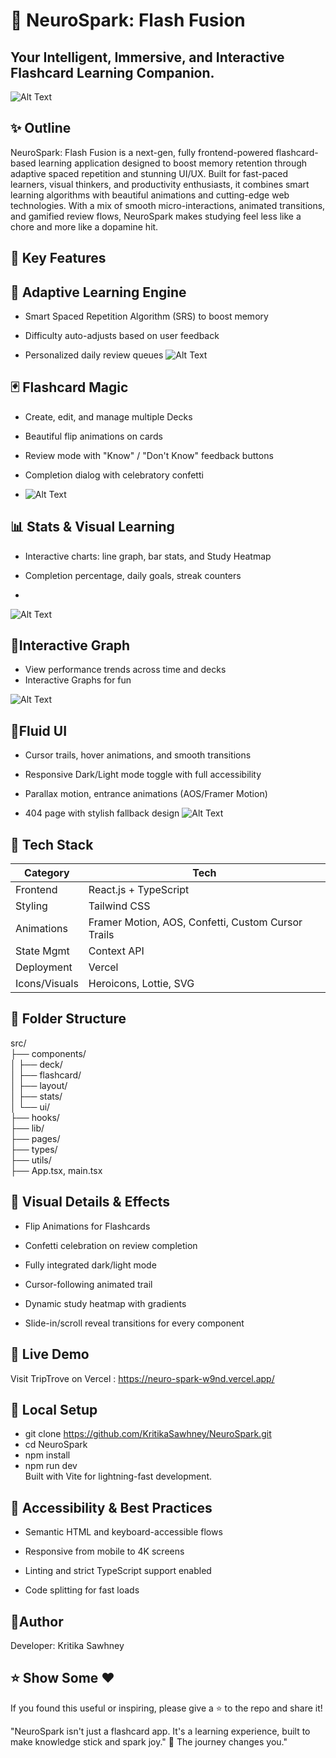 # 🧠 NeuroSpark: Flash Fusion
## Your Intelligent, Immersive, and Interactive Flashcard Learning Companion.
![Alt Text](./images%20for%20readme/main.png)


## ✨<b> Outline </b>

NeuroSpark: Flash Fusion is a next-gen, fully frontend-powered flashcard-based learning application designed to boost memory retention through adaptive spaced repetition and stunning UI/UX. Built for fast-paced learners, visual thinkers, and productivity enthusiasts, it combines smart learning algorithms with beautiful animations and cutting-edge web technologies.
 With a mix of smooth micro-interactions, animated transitions, and gamified review flows, NeuroSpark makes studying feel less like a chore and more like a dopamine hit.


## 🎯 Key Features 

## 🧠 Adaptive Learning Engine
- Smart Spaced Repetition Algorithm (SRS) to boost memory

- Difficulty auto-adjusts based on user feedback

- Personalized daily review queues
  ![Alt Text](./images%20for%20readme/dashboard[1].png)

## 🃏 Flashcard Magic
- Create, edit, and manage multiple Decks

- Beautiful flip animations on cards

- Review mode with "Know" / "Don't Know" feedback buttons

- Completion dialog with celebratory confetti
- ![Alt Text](./images%20for%20readme/crud.png)

## 📊 Stats & Visual Learning
- Interactive charts: line graph, bar stats, and Study Heatmap

- Completion percentage, daily goals, streak counters
- 
![Alt Text](./images%20for%20readme/stats.png) <br>
## 🌈Interactive Graph
- View performance trends across time and decks
- Interactive Graphs for fun

![Alt Text](./images%20for%20readme/statsgraph.png)

## 💅Fluid UI
- Cursor trails, hover animations, and smooth transitions

- Responsive Dark/Light mode toggle with full accessibility

- Parallax motion, entrance animations (AOS/Framer Motion)

- 404 page with stylish fallback design
![Alt Text](./images%20for%20readme/appearnce.png)

## 🔧 <b> Tech Stack </b>

| Category                   | Tech                                      | 
|-----------------------------|---------------------------------------------------|
| Frontend                     | React.js + TypeScript                     
| Styling                      | Tailwind CSS                      
| Animations                   | Framer Motion, AOS, Confetti, Custom Cursor Trails                                
| State Mgmt                   | Context API                        
| Deployment                   | Vercel                          
| Icons/Visuals                | Heroicons, Lottie, SVG                                  


## 📁 <b> Folder Structure </b>

src/ <br> 
├── components/                <br>
│   ├── deck/                  <br>
│   ├── flashcard/             <br>
│   ├── layout/                <br>
│   ├── stats/                 <br>
│   └── ui/                    <br>
├── hooks/                     <br>
├── lib/                       <br>
├── pages/                     <br>
├── types/                     <br>
├── utils/                     <br>
├── App.tsx, main.tsx          <br>


## 🌈 Visual Details & Effects
- Flip Animations for Flashcards

- Confetti celebration on review completion

- Fully integrated dark/light mode

- Cursor-following animated trail

- Dynamic study heatmap with gradients

- Slide-in/scroll reveal transitions for every component

## 🚀 Live Demo

Visit TripTrove on Vercel : https://neuro-spark-w9nd.vercel.app/

## 🧪 Local Setup

- git clone https://github.com/KritikaSawhney/NeuroSpark.git <br>
- cd NeuroSpark <br>
- npm install <br>
- npm run dev <br>
Built with Vite for lightning-fast development.

## 🔐 Accessibility & Best Practices
- Semantic HTML and keyboard-accessible flows

- Responsive from mobile to 4K screens

- Linting and strict TypeScript support enabled

- Code splitting for fast loads


## 🤝Author

Developer: Kritika Sawhney



## ⭐ Show Some ❤️
If you found this useful or inspiring, please give a ⭐ to the repo and share it! <br>

"NeuroSpark isn't just a flashcard app. It's a learning experience, built to make knowledge stick and spark joy." 🚀 The journey changes you."

